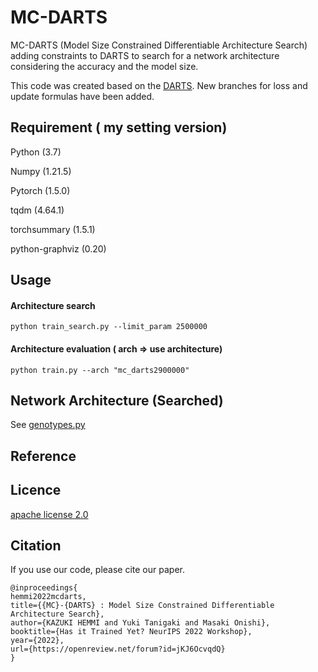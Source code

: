 # MC-DARTS

MC-DARTS (Model Size Constrained Differentiable
Architecture Search) adding constraints to DARTS to search for a network architecture considering the accuracy and the model size.

This code was created based on the [DARTS](https://github.com/quark0/darts).
New branches for loss and update formulas have been added.

## Requirement ( my setting version)

Python (3.7)

Numpy (1.21.5)

Pytorch (1.5.0)

tqdm (4.64.1)

torchsummary (1.5.1)

python-graphviz (0.20)

## Usage

#### Architecture search 
```
python train_search.py --limit_param 2500000
```

#### Architecture evaluation ( arch => use architecture)
```
python train.py --arch "mc_darts2900000"
```

## Network Architecture (Searched)
See [genotypes.py](https://github.com/itigo-11111/MC-DARTS/blob/main/genotypes.py)

## Reference


## Licence

[apache license 2.0](https://github.com/itigo-11111/MC-DARTS/blob/main/LICENSE)


## Citation
If you use our code, please cite our paper.
```
@inproceedings{
hemmi2022mcdarts,
title={{MC}-{DARTS} : Model Size Constrained Differentiable Architecture Search},
author={KAZUKI HEMMI and Yuki Tanigaki and Masaki Onishi},
booktitle={Has it Trained Yet? NeurIPS 2022 Workshop},
year={2022},
url={https://openreview.net/forum?id=jKJ6OcvqdQ}
}
```
